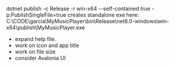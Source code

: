 dotnet publish -c Release -r win-x64 --self-contained true -p:PublishSingleFile=true
creates standalone exe here:
C:\CODE\garcia\MyMusicPlayer\bin\Release\net8.0-windows\win-x64\publish\MyMusicPlayer.exe


- expand help file. 
- work on icon and app title
- work on file size
- consider Avalonia UI
